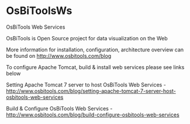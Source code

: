 # OsBiToolsWs
OsBiTools Web Services

OsBiTools is Open Source project for data visualization on the Web

More information for installation, configuration, architecture overview can be found on http://www.osbitools.com/blog

To configure Apache Tomcat, build & install web services please see links below

Setting Apache Tomcat 7 server to host OsBiTools Web Services - http://www.osbitools.com/blog/setting-apache-tomcat-7-server-host-osbitools-web-services

Build & Configure OsBiTools Web Services - http://www.osbitools.com/blog/build-configure-osbitools-web-services

